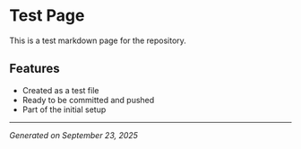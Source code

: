 # Test Page

This is a test markdown page for the repository.

## Features

- Created as a test file
- Ready to be committed and pushed
- Part of the initial setup

---

*Generated on September 23, 2025*
